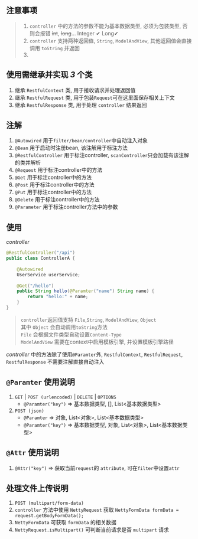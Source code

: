 ## 注意事项
>1. `controller` 中的方法的参数不能为基本数据类型, 必须为包装类型, 否则会报错 ~~int~~, ~~long~~... Integer &#10004; Long&#10004;
>2. `controller` 支持两种返回值, `String`, `ModelAndView`, 其他返回值会直接调用 `toString` 并返回
>3.

## 使用需继承并实现 *3* 个类
1. 继承 `RestfulContext` 类, 用于接收请求并处理返回值
2. 继承 `RestfulRequest` 类, 用于包装`Request`可在这里面保存相关上下文
3. 继承 `RestfulResponse` 类, 用于处理 `controller` 结果返回

## 注解
1. `@Autowired` 用于`filter/bean/controller`中自动注入对象
2. `@Bean` 用于启动时注册bean, 该注解用于标注方法
3. `@RestfulController` 用于标注controller, `scanController`只会加载有该注解的类并解析
4. `@Request` 用于标注controller中的方法
5. `@Get` 用于标注controller中的方法
6. `@Post` 用于标注controller中的方法
7. `@Put` 用于标注controller中的方法
8. `@Delete` 用于标注controller中的方法
9. `@Parameter`  用于标注controller方法中的参数


## 使用

*controller*
```java
@RestfulController("/api")
public class ControllerA {
    
    @Autowired
    UserService userService;
    
    @Get("/hello")
    public String hello(@Paramter("name") String name) {
        return "hello:" + name;
    }
}
```

>`controller`返回值支持 `File`,`String`, `ModelAndView`, `Object` <br>
> 其中 `Object` 会自动调用`toString`方法<br>
> `File` 会根据文件类型自动设置`Content-Type`<br>
> `ModelAndView` 需要在context中启用模板引擎, 并设置模板引擎路径

*controller* 中的方法除了使用`@Paramter`外, `RestfulContext`, `RestfulRequest`, `RestfulResponse` 不需要注解直接自动注入


## `@Paramter` 使用说明
1. `GET` | `POST (urlencoded)` | `DELETE` | `OPTIONS`
   * `@Paramter("key")` => 基本数据类型, [], List<基本数据类型>
2. `POST (json)`
   * `@Paramter` => 对象, List<对象>, List<基本数据类型>
   * `@Paramter("key")` => 基本数据类型, 对象, List<对象>, List<基本数据类型>

## `@Attr` 使用说明
1. `@Attr("key")` => 获取当前`request`的 `attribute`, 可在`filter`中设置`attr`

## 处理文件上传说明
1. `POST (multipart/form-data)`
2. `controller` 方法中使用 `NettyRequest` 获取 `NettyFormData formData = request.getBodyFormData();`
3. `NettyFormData` 可获取 `formData` 的相关数据
4. `NettyRequest.isMultipart()` 可判断当前请求是否 `multipart` 请求
